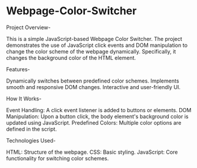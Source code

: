 # Webpage-Color-Switcher
Project Overview-

This is a simple JavaScript-based Webpage Color Switcher. The project demonstrates the use of JavaScript click events and DOM manipulation to change the color scheme of the webpage dynamically. Specifically, it changes the background color of the HTML <body> element.

Features-

Dynamically switches between predefined color schemes.
Implements smooth and responsive DOM changes.
Interactive and user-friendly UI.

How It Works-

Event Handling: A click event listener is added to buttons or elements.
DOM Manipulation: Upon a button click, the body element's background color is updated using JavaScript.
Predefined Colors: Multiple color options are defined in the script.

Technologies Used-

HTML: Structure of the webpage.
CSS: Basic styling.
JavaScript: Core functionality for switching color schemes.

